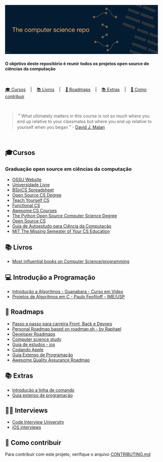 <img alt="CS - All3yp" src="logo.png" />

<br>

#### O objetivo deste repositório é reunir todos os projetos open source de ciências da computação
</br>

<p align="left">
  <a href="#cursos">🎓 Cursos</a>
  &nbsp;&nbsp;&nbsp;|&nbsp;&nbsp;&nbsp;
  <a href="#livros">📚 Livros</a>
  &nbsp;&nbsp;&nbsp;|&nbsp;&nbsp;&nbsp;
  <a href="#roadmaps">📌 Roadmaps</a>
  &nbsp;&nbsp;&nbsp;|&nbsp;&nbsp;&nbsp;
  <a href="#extras">📚 Extras</a>
    &nbsp;&nbsp;&nbsp;|&nbsp;&nbsp;&nbsp;
  <a href="#contribuir">👥 Como contribuir</a>
</p>

<br>

> ＂What ultimately matters in this course is not so much where you end up relative to your classmates but where you end up relative to yourself when you began＂- [David J. Malan](https://cs.harvard.edu/malan/)
> 
</br>


## 🎓Cursos

### Graduação open source em ciências da computação

- [OSSU Website](https://lnkd.in/dU_fhqWJ)
- [Universidade Livre](https://github.com/Universidade-Livre/ciencia-da-computacao#)
- [BSinCS Spreadsheet](https://lnkd.in/dvVfeSav)
- [Open Source CS Degree](https://lnkd.in/d524thU7)
- [Teach Yourself CS](https://lnkd.in/dgUKjWzi)
- [Functional CS](https://lnkd.in/dx5HsZgy)
- [Awesome CS Courses](https://github.com/prakhar1989/awesome-courses)
- [The Python Open Source Computer Science Degree](https://github.com/ForrestKnight/open-source-cs-python)
- [Open Source CS](https://github.com/ForrestKnight/open-source-cs)
- [Guia de Autoestudo para Ciência da Computação](https://compvidareal.com.br/computacao-online/)
- [MIT The Missing Semester of Your CS Education](https://missing.csail.mit.edu/)

## 📚 Livros

- [Most influential books on Computer Science/programming](https://github.com/cs-books/influential-cs-books)

## 💻 Introdução a Programação
- [Introdução a Algoritmos - Guanabara - Curso em Vídeo](https://www.youtube.com/watch?v=8mei6uVttho&list=PLHz_AreHm4dmSj0MHol_aoNYCSGFqvfXV)
- [Projetos de Algoritmos em C - Paulo Feofiloff - IME/USP](https://www.ime.usp.br/~pf/algoritmos/index.html)

## 📌 Roadmaps
- [Passo a passo para carreira Front, Back e Devops](https://roadmap.sh/)
- [Personal Roadmap based on roadmap.sh - by Raphael](https://github.com/rapdos-s/my-roadmap)
- [Developer Roadmaps](https://roadmap.sh/)
- [Computer science study](https://github.com/iaurg/Computer-Science-Study)
- [Guia de estudos - ios](https://github.com/thyagoraphael/guia-de-estudos-iOS)
- [Codando Apple](https://github.com/CodandoApple/aprenda-swift)
- [Guia Extenso de Programação](https://github.com/arthurspk/guiadevbrasil)
- [Awesome Quality Assurance Roadmap](https://github.com/fityanos/awesome-quality-assurance-roadmap)

## 📚 Extras
- [Introdução a linha de comando](https://tutorial.djangogirls.org/pt/intro_to_command_line/)
- [Guia extenso de programação](https://github.com/arthurspk/guiadevbrasil)

## 🧑‍💻 Interviews
- [Code Interview University](https://github.com/jwasham/coding-interview-university)
- [iOS interviews](https://github.com/Viniciuscarvalho/ios_interview.git)

## 👥 Como contribuir

Para contribuir com este projeto, verifique o arquivo [CONTRIBUTING.md](https://github.com/All3yp/The-computer-science-repository/blob/main/CONTRIBUTING.md)
